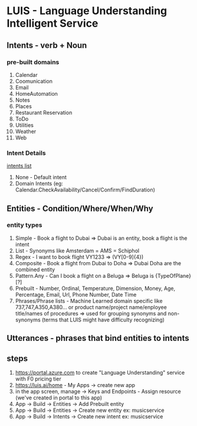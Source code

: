 # LUIS - Language Understanding Intelligent Service

## Intents - verb + Noun

### pre-built domains

1. Calendar
2. Coomunication
3. Email
4. HomeAutomation
5. Notes
6. Places
7. Restaurant Reservation
8. ToDo
9. Utilities
10. Weather
11. Web

### Intent Details

[intents list](https://docs.microsoft.com/en-us/azure/cognitive-services/luis/luis-prebuilt-domains)

1. None - Default intent
2. Domain Intents (eg: Calendar.CheckAvailability/Cancel/Confirm/FindDuration)

## Entities - Condition/Where/When/Why

### entity types

1. Simple - Book a flight to Dubai => Dubai is an entity, book a flight is the intent
2. List - Synonyms like Amsterdam = AMS = Schiphol
3. Regex - I want to book flight VY1233 => (VY[0-9]{4})
4. Composite - Book a flight from Dubai to Doha => Dubai Doha are the combined entity
5. Pattern.Any - Can I book a flight on a Beluga => Beluga is {TypeOfPlane}[?]
6. Prebuilt - Number, Ordinal, Temperature, Dimension, Money, Age, Percentage, Email, Url, Phone Number, Date Time
7. Phrases/Phrase lists - Machine Learned domain specific like 737,747,A350,A380... or product name/project name/enployee title/names of procedures => used for grouping synonyms and non-synonyms (terms that LUIS might have difficulty recognizing)

## Utterances - phrases that bind entities to intents

## steps

1. <https://portal.azure.com> to create "Language Understanding" service with F0 pricing tier
2. <https://luis.ai/home> - My Apps -> create new app
3. in the app screen, manage -> Keys and Endpoints - Assign resource (we've created in portal to this app)
4. App -> Build -> Entities -> Add Prebuilt entity
5. App -> Build -> Entities -> Create new entity ex: musicservice
6. App -> Build -> Intents -> Create new intent ex: musicservice